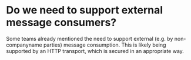 # Do we need to support external message consumers?

Some teams already mentioned the need to support external (e.g. by non-companyname parties) message consumption. This is likely being supported by an HTTP transport, which is secured in an appropriate way.
